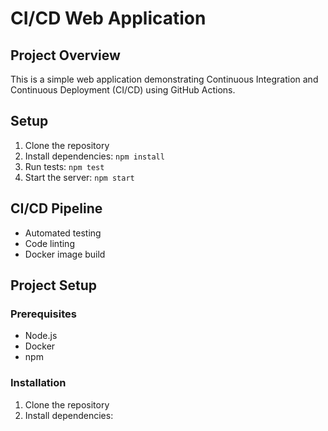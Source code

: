 # CI/CD Web Application

## Project Overview
This is a simple web application demonstrating Continuous Integration and Continuous Deployment (CI/CD) using GitHub Actions.

## Setup
1. Clone the repository
2. Install dependencies: `npm install`
3. Run tests: `npm test`
4. Start the server: `npm start`

## CI/CD Pipeline
- Automated testing
- Code linting
- Docker image build

## Project Setup

### Prerequisites
- Node.js
- Docker
- npm

### Installation
1. Clone the repository
2. Install dependencies: